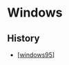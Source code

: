 Windows
=======

History
-------

* [[windows95]]



[//begin]: # "Autogenerated link references for markdown compatibility"
[windows95]: windows95.md "Windows 95"
[//end]: # "Autogenerated link references"